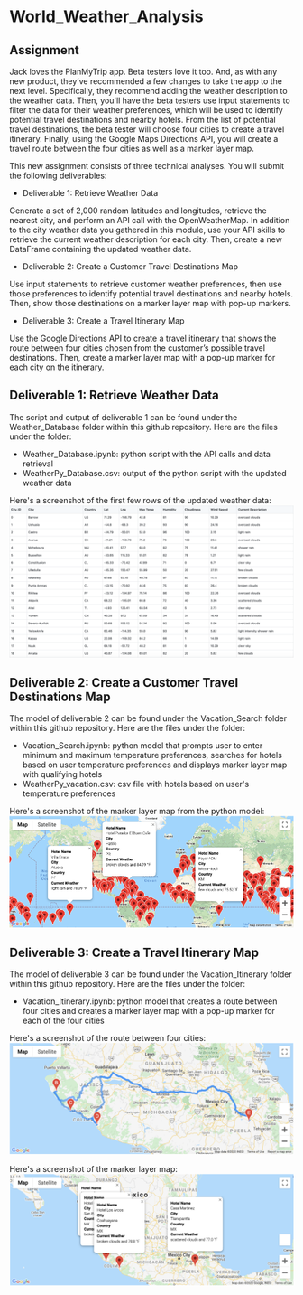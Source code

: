# World_Weather_Analysis

## Assignment
Jack loves the PlanMyTrip app. Beta testers love it too. And, as with any new product, they’ve recommended a few changes to take the app to the next level. Specifically, they recommend adding the weather description to the weather data. Then, you'll have the beta testers use input statements to filter the data for their weather preferences, which will be used to identify potential travel destinations and nearby hotels. From the list of potential travel destinations, the beta tester will choose four cities to create a travel itinerary. Finally, using the Google Maps Directions API, you will create a travel route between the four cities as well as a marker layer map.

This new assignment consists of three technical analyses. You will submit the following deliverables:
- Deliverable 1: Retrieve Weather Data

Generate a set of 2,000 random latitudes and longitudes, retrieve the nearest city, and perform an API call with the OpenWeatherMap. In addition to the city weather data you gathered in this module, use your API skills to retrieve the current weather description for each city. Then, create a new DataFrame containing the updated weather data.

- Deliverable 2: Create a Customer Travel Destinations Map

Use input statements to retrieve customer weather preferences, then use those preferences to identify potential travel destinations and nearby hotels. Then, show those destinations on a marker layer map with pop-up markers.

- Deliverable 3: Create a Travel Itinerary Map

Use the Google Directions API to create a travel itinerary that shows the route between four cities chosen from the customer’s possible travel destinations. Then, create a marker layer map with a pop-up marker for each city on the itinerary.

## Deliverable 1: Retrieve Weather Data
The script and output of deliverable 1 can be found under the Weather_Database folder within this github repository. Here are the files under the folder: 
- Weather_Database.ipynb: python script with the API calls and data retrieval 
- WeatherPy_Database.csv: output of the python script with the updated weather data 

Here's a screenshot of the first few rows of the updated weather data:
![](Weather_Database/DataBase.png)

## Deliverable 2: Create a Customer Travel Destinations Map
The model of deliverable 2 can be found under the Vacation_Search folder within this github repository. Here are the files under the folder: 
- Vacation_Search.ipynb: python model that prompts user to enter minimum and maximum temperature preferences, searches for hotels based on user temperature preferences and displays marker layer map with qualifying hotels
- WeatherPy_vacation.csv: csv file with hotels based on user's temperature preferences

Here's a screenshot of the marker layer map from the python model: 
![](Vacation_Search/WeatherPy_vacation_map.png)

## Deliverable 3: Create a Travel Itinerary Map
The model of deliverable 3 can be found under the Vacation_Itinerary folder within this github repository. Here are the files under the folder: 
- Vacation_Itinerary.ipynb: python model that creates a route between four cities and creates a marker layer map with a pop-up marker for each of the four cities

Here's a screenshot of the route between four cities: 
![](Vacation_Itinerary/WeatherPy_travel_map.png)

Here's a screenshot of the marker layer map: 
![](Vacation_Itinerary/WeatherPy_travel_map_markers.png)

